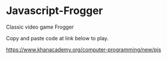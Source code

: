 # Javascript-Frogger
Classic video game Frogger

Copy and paste code at link below to play.

https://www.khanacademy.org/computer-programming/new/pjs
